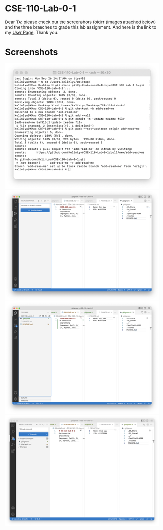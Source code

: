 # CSE-110-Lab-0-1
Dear TA: please check out the screenshots folder (images attached below) and the three branches to grade this lab assignment. And here is the link to my [User Page](https://kelinlyu.github.io/CSE-110-Lab-0-1/). Thank you.
# Screenshots
![Image](screenshots/All%20Commands.png)
![Image](screenshots/VSCode%20Commit.png)
![Image](screenshots/VSCode%20Created%20Files.png)
![Image](screenshots/VSCode%20Staged%20Changes.png)

